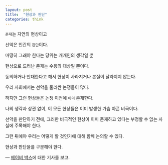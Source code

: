 ```yaml
---
layout: post
title:  "현상과 판단"
categories: think
---
```


`존재`는 자연의 현상이고

선악은 인간의 `판단`이다.

마땅히 그래야 한다는 당위는 개개인의 생각일 뿐

현상으로 드러난 존재는 수용의 대상일 뿐이다.

동의하거나 반대한다고 해서 현상이 사라지거나 본질이 달라지지 않는다.

우리 사회에서는 선악을 둘러싼 논쟁들이 많다.

하지만 그런 현상들은 논쟁 이전에 `이미` 존재한다.

나의 생각과 상관 없이, 이 모든 현상들은 이미 발생한 가슴 아픈 비극이다.

선악을 판단하기 전에, 그러한 비극적인 현상이 이미 존재하고 있다는 부정할 수 없는 사실에 주목해야 한다.

그런 뒤에야 우리는 어떻게 할 것인가에 대해 함께 논의할 수 있다.

현상과 판단을를 구분해야 한다. 

­―  [베이비 박스](http://v.media.daum.net/v/20170516044211975)에 대한 기사를 보고.
